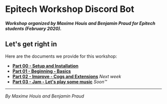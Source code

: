 # Epitech Workshop Discord Bot
##### Workshop organized by Maxime Houis and Benjamin Praud for Epitech students (February 2020).

## Let's get right in

Here are the documents we provide for this workshop:
* [**Part 00 - Setup and Installation**](Part00_InstallAndSetup.md)
* [**Part 01 - Beginning - Basics**](Part01_Beginning.md)
* [**Part 02 - Improve - Cogs and Extensions**](Part02_Improve.md) *Next week*
* [**Part 03 - Jam - Let's play some music**](Part03_Jam.md) *Soon™*

---

*By Maxime Houis and Benjamin Praud*
